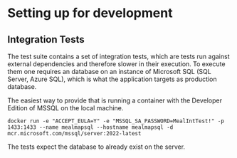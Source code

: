 # Setting up for development

## Integration Tests

The test suite contains a set of integration tests, which are tests run against external dependencies and therefore slower in their execution.
To execute them one requires an database on an instance of Microsoft SQL (SQL Server, Azure SQL), which is what the application targets as production database.

The easiest way to provide that is running a container with the Developer Edition of MSSQL on the local machine.

`docker run -e "ACCEPT_EULA=Y" -e "MSSQL_SA_PASSWORD=MealIntTest!" -p 1433:1433 --name mealmapsql --hostname mealmapsql -d mcr.microsoft.com/mssql/server:2022-latest`

The tests expect the database to already exist on the server.
